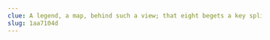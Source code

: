 ```yaml
---
clue: A legend, a map, behind such a view; that eight begets a key split in two.  The faces, the names, the set of the sun; civil in arms, when two became one.
slug: 1aa7104d
---
```

